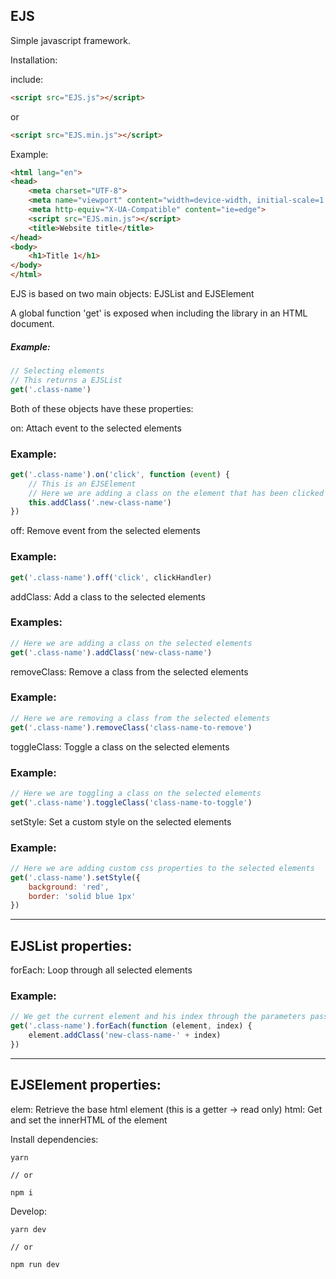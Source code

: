 **EJS**
---
Simple javascript framework.

Installation:

include:
```html
<script src="EJS.js"></script>
```
or
```html
<script src="EJS.min.js"></script>
```

Example:

```html
<html lang="en">
<head>
    <meta charset="UTF-8">
    <meta name="viewport" content="width=device-width, initial-scale=1.0">
    <meta http-equiv="X-UA-Compatible" content="ie=edge">
    <script src="EJS.min.js"></script>
    <title>Website title</title>
</head>
<body>
    <h1>Title 1</h1>
</body>
</html>
```

EJS is based on two main objects: EJSList and EJSElement

A global function 'get' is exposed when including the library in an HTML document.

##### Example:

```js
// Selecting elements
// This returns a EJSList
get('.class-name')
```

Both of these objects have these properties:

on: Attach event to the selected elements
### Example: 

```js
get('.class-name').on('click', function (event) {
    // This is an EJSElement
    // Here we are adding a class on the element that has been clicked
    this.addClass('.new-class-name')
})
```

off: Remove event from the selected elements
### Example: 

```js
get('.class-name').off('click', clickHandler)
```

addClass: Add a class to the selected elements
### Examples:

```js
// Here we are adding a class on the selected elements
get('.class-name').addClass('new-class-name')
```

removeClass: Remove a class from the selected elements
### Example:

```js
// Here we are removing a class from the selected elements
get('.class-name').removeClass('class-name-to-remove')
```

toggleClass: Toggle a class on the selected elements
### Example:

```js
// Here we are toggling a class on the selected elements
get('.class-name').toggleClass('class-name-to-toggle')
```

setStyle: Set a custom style on the selected elements
### Example:

```js
// Here we are adding custom css properties to the selected elements
get('.class-name').setStyle({
    background: 'red',
    border: 'solid blue 1px'
})
```

---
## EJSList properties:

forEach: Loop through all selected elements
### Example:

```js
// We get the current element and his index through the parameters passed to the handler function
get('.class-name').forEach(function (element, index) {
    element.addClass('new-class-name-' + index)
})
```

---
## EJSElement properties:

elem: Retrieve the base html element (this is a getter -> read only)
html: Get and set the innerHTML of the element

Install dependencies:
```
yarn

// or

npm i
```
Develop:
```
yarn dev

// or

npm run dev
```
